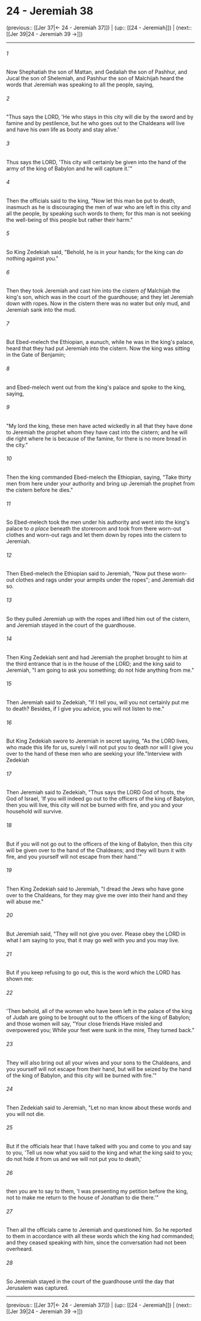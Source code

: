 # 24 - Jeremiah 38

(previous:: [[Jer 37|← 24 - Jeremiah 37]]) | (up:: [[24 - Jeremiah]]) | (next:: [[Jer 39|24 - Jeremiah 39 →]])

***


###### 1 
Now Shephatiah the son of Mattan, and Gedaliah the son of Pashhur, and Jucal the son of Shelemiah, and Pashhur the son of Malchijah heard the words that Jeremiah was speaking to all the people, saying, 

###### 2 
"Thus says the LORD, 'He who stays in this city will die by the sword and by famine and by pestilence, but he who goes out to the Chaldeans will live and have his _own_ life as booty and stay alive.' 

###### 3 
Thus says the LORD, 'This city will certainly be given into the hand of the army of the king of Babylon and he will capture it.'" 

###### 4 
Then the officials said to the king, "Now let this man be put to death, inasmuch as he is discouraging the men of war who are left in this city and all the people, by speaking such words to them; for this man is not seeking the well-being of this people but rather their harm." 

###### 5 
So King Zedekiah said, "Behold, he is in your hands; for the king can _do_ nothing against you." 

###### 6 
Then they took Jeremiah and cast him into the cistern _of_ Malchijah the king's son, which was in the court of the guardhouse; and they let Jeremiah down with ropes. Now in the cistern there was no water but only mud, and Jeremiah sank into the mud. 

###### 7 
But Ebed-melech the Ethiopian, a eunuch, while he was in the king's palace, heard that they had put Jeremiah into the cistern. Now the king was sitting in the Gate of Benjamin; 

###### 8 
and Ebed-melech went out from the king's palace and spoke to the king, saying, 

###### 9 
"My lord the king, these men have acted wickedly in all that they have done to Jeremiah the prophet whom they have cast into the cistern; and he will die right where he is because of the famine, for there is no more bread in the city." 

###### 10 
Then the king commanded Ebed-melech the Ethiopian, saying, "Take thirty men from here under your authority and bring up Jeremiah the prophet from the cistern before he dies." 

###### 11 
So Ebed-melech took the men under his authority and went into the king's palace to _a place_ beneath the storeroom and took from there worn-out clothes and worn-out rags and let them down by ropes into the cistern to Jeremiah. 

###### 12 
Then Ebed-melech the Ethiopian said to Jeremiah, "Now put these worn-out clothes and rags under your armpits under the ropes"; and Jeremiah did so. 

###### 13 
So they pulled Jeremiah up with the ropes and lifted him out of the cistern, and Jeremiah stayed in the court of the guardhouse. 

###### 14 
Then King Zedekiah sent and had Jeremiah the prophet brought to him at the third entrance that is in the house of the LORD; and the king said to Jeremiah, "I am going to ask you something; do not hide anything from me." 

###### 15 
Then Jeremiah said to Zedekiah, "If I tell you, will you not certainly put me to death? Besides, if I give you advice, you will not listen to me." 

###### 16 
But King Zedekiah swore to Jeremiah in secret saying, "As the LORD lives, who made this life for us, surely I will not put you to death nor will I give you over to the hand of these men who are seeking your life."Interview with Zedekiah 

###### 17 
Then Jeremiah said to Zedekiah, "Thus says the LORD God of hosts, the God of Israel, 'If you will indeed go out to the officers of the king of Babylon, then you will live, this city will not be burned with fire, and you and your household will survive. 

###### 18 
But if you will not go out to the officers of the king of Babylon, then this city will be given over to the hand of the Chaldeans; and they will burn it with fire, and you yourself will not escape from their hand.'" 

###### 19 
Then King Zedekiah said to Jeremiah, "I dread the Jews who have gone over to the Chaldeans, for they may give me over into their hand and they will abuse me." 

###### 20 
But Jeremiah said, "They will not give you over. Please obey the LORD in what I am saying to you, that it may go well with you and you may live. 

###### 21 
But if you keep refusing to go out, this is the word which the LORD has shown me: 

###### 22 
'Then behold, all of the women who have been left in the palace of the king of Judah are going to be brought out to the officers of the king of Babylon; and those women will say, "Your close friends Have misled and overpowered you; While your feet were sunk in the mire, They turned back." 

###### 23 
They will also bring out all your wives and your sons to the Chaldeans, and you yourself will not escape from their hand, but will be seized by the hand of the king of Babylon, and this city will be burned with fire.'" 

###### 24 
Then Zedekiah said to Jeremiah, "Let no man know about these words and you will not die. 

###### 25 
But if the officials hear that I have talked with you and come to you and say to you, 'Tell us now what you said to the king and what the king said to you; do not hide _it_ from us and we will not put you to death,' 

###### 26 
then you are to say to them, 'I was presenting my petition before the king, not to make me return to the house of Jonathan to die there.'" 

###### 27 
Then all the officials came to Jeremiah and questioned him. So he reported to them in accordance with all these words which the king had commanded; and they ceased speaking with him, since the conversation had not been overheard. 

###### 28 
So Jeremiah stayed in the court of the guardhouse until the day that Jerusalem was captured.

***

(previous:: [[Jer 37|← 24 - Jeremiah 37]]) | (up:: [[24 - Jeremiah]]) | (next:: [[Jer 39|24 - Jeremiah 39 →]])
